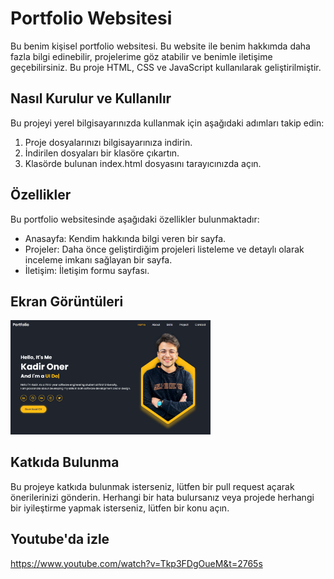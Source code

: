 # Portfolio Websitesi

Bu benim kişisel portfolio websitesi. Bu website ile benim hakkımda daha fazla bilgi edinebilir, projelerime göz atabilir ve benimle iletişime geçebilirsiniz. Bu proje HTML, CSS ve JavaScript kullanılarak geliştirilmiştir.

## Nasıl Kurulur ve Kullanılır

Bu projeyi yerel bilgisayarınızda kullanmak için aşağıdaki adımları takip edin:

1. Proje dosyalarınızı bilgisayarınıza indirin.
2. İndirilen dosyaları bir klasöre çıkartın.
3. Klasörde bulunan index.html dosyasını tarayıcınızda açın.

## Özellikler

Bu portfolio websitesinde aşağıdaki özellikler bulunmaktadır:

- Anasayfa: Kendim hakkında bilgi veren bir sayfa.
- Projeler: Daha önce geliştirdiğim projeleri listeleme ve detaylı olarak inceleme imkanı sağlayan bir sayfa.
- İletişim: İletişim formu sayfası.

## Ekran Görüntüleri

<img src="images/thumb.png" alt="" width="320">


## Katkıda Bulunma

Bu projeye katkıda bulunmak isterseniz, lütfen bir pull request açarak önerilerinizi gönderin. Herhangi bir hata bulursanız veya projede herhangi bir iyileştirme yapmak isterseniz, lütfen bir konu açın.

## Youtube'da izle

https://www.youtube.com/watch?v=Tkp3FDgOueM&t=2765s